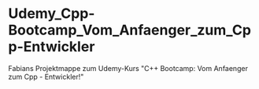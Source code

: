 # Udemy_Cpp-Bootcamp_Vom_Anfaenger_zum_Cpp-Entwickler
Fabians Projektmappe zum Udemy-Kurs "C++ Bootcamp: Vom Anfaenger zum Cpp - Entwickler!"
